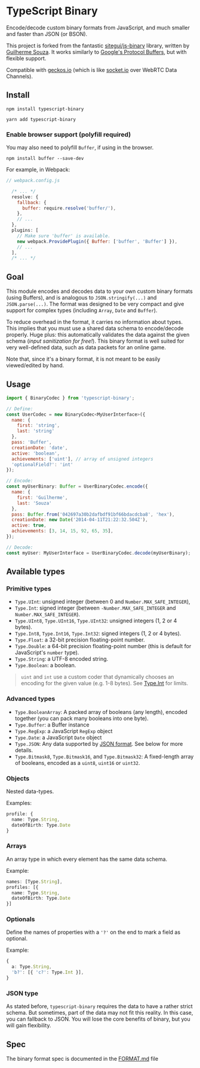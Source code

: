 # TypeScript Binary

Encode/decode custom binary formats from JavaScript, and much smaller and faster than JSON (or BSON).

This project is forked from the fantastic [sitegui/js-binary](https://github.com/sitegui/js-binary) library, written by [Guilherme Souza](https://github.com/sitegui). It works similarly to [Google's Protocol Buffers](https://protobuf.dev/), but with flexible support.

Compatible with [geckos.io](https://github.com/geckosio/geckos.io) (which is like [socket.io](https://github.com/socketio/socket.io) over WebRTC Data Channels).

## Install
`npm install typescript-binary`

`yarn add typescript-binary`

<detail>
<summary><h3>Enable browser support (polyfill required)</h3></summary>

You may also need to polyfill `Buffer`, if using in the browser.

`npm install buffer --save-dev`

For example, in Webpack:

```js
// webpack.config.js

  /* ... */
  resolve: {
    fallback: {
      buffer: require.resolve('buffer/'),
    },
    // ...
  },
  plugins: [
    // Make sure 'buffer' is available.
    new webpack.ProvidePlugin({ Buffer: ['buffer', 'Buffer'] }),
    // ...
  ],
  /* ... */
```

</detail>

## Goal

This module encodes and decodes data to your own custom binary formats (using Buffers), and is analogous to `JSON.stringify(...)` and `JSON.parse(...)`. The format was designed to be very compact and give support for complex types (including `Array`, `Date` and `Buffer`).

To reduce overhead in the format, it carries no information about types. This implies that you must use a shared data schema to encode/decode properly. Huge plus: this automatically validates the data against the given schema (*input sanitization for free!*). This binary format is well suited for very well-defined data, such as data packets for an online game.

Note that, since it's a binary format, it is not meant to be easily viewed/edited by hand.

## Usage
```js
import { BinaryCodec } from 'typescript-binary';

// Define:
const UserCodec = new BinaryCodec<MyUserInterface>({
  name: {
    first: 'string',
    last: 'string'
  },
  pass: 'Buffer',
  creationDate: 'date',
  active: 'boolean',
  achievements: ['uint'], // array of unsigned integers
  'optionalField?': 'int'
});

// Encode:
const myUserBinary: Buffer = UserBinaryCodec.encode({
  name: {
    first: 'Guilherme',
    last: 'Souza'
  },
  pass: Buffer.from('042697a30b2dafbdf91bf66bdacdcba8', 'hex'),
  creationDate: new Date('2014-04-11T21:22:32.504Z'),
  active: true,
  achievements: [3, 14, 15, 92, 65, 35],
});

// Decode:
const myUser: MyUserInterface = UserBinaryCodec.decode(myUserBinary);
```

## Available types
### Primitive types
* `Type.UInt`: unsigned integer (between 0 and `Number.MAX_SAFE_INTEGER`),
* `Type.Int`: signed integer (between `-Number.MAX_SAFE_INTEGER` and `Number.MAX_SAFE_INTEGER`).
* `Type.UInt8`, `Type.UInt16`, `Type.UInt32`: unsigned integers (1, 2 or 4 bytes).
* `Type.Int8`, `Type.Int16`, `Type.Int32`: signed integers (1, 2 or 4 bytes).
* `Type.Float`: a 32-bit precision floating-point number.
* `Type.Double`: a 64-bit precision floating-point number (this is default for JavaScript's `number` type).
* `Type.String`: a UTF-8 encoded string.
* `Type.Boolean`: a boolean.

> `uint` and `int` use a custom coder that dynamically chooses an encoding for the given value (e.g. 1-8 bytes). See [Type.Int](https://github.com/reececomo/typescript-binary/blob/main/src/lib/Type.ts) for limits.

### Advanced types
* `Type.BooleanArray`: A packed array of booleans (any length), encoded together (you can pack many booleans into one byte).
* `Type.Buffer`: a Buffer instance
* `Type.RegExp`: a JavaScript `RegExp` object
* `Type.Date`: a JavaScript `Date` object
* `Type.JSON`: Any data supported by [JSON format](http://json.org/). See below for more details.
* `Type.Bitmask8`, `Type.Bitmask16`, and `Type.Bitmask32`: A fixed-length array of booleans, encoded as a `uint8`, `uint16` or `uint32`.

### Objects
Nested data-types.

Examples:

```ts
profile: {
  name: Type.String,
  dateOfBirth: Type.Date
}
```

### Arrays
An array type in which every element has the same data schema.

Example:

```ts
names: [Type.String],
profiles: [{
  name: Type.String,
  dateOfBirth: Type.Date
}]
```

### Optionals
Define the names of properties with a `'?'` on the end to mark a field as optional.

Example:

```ts
{
  a: Type.String,
  'b?': [{ 'c?': Type.Int }],
}
```

### JSON type
As stated before, `typescript-binary` requires the data to have a rather strict schema. But sometimes, part of the data may not fit this reality. In this case, you can fallback to JSON. You will lose the core benefits of binary, but you will gain flexibility.

## Spec
The binary format spec is documented in the [FORMAT.md](./FORMAT.md) file
